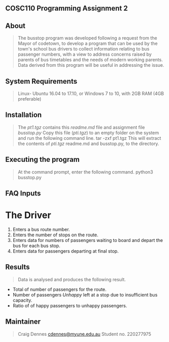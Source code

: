 ## COSC110 Programming Assignment 2

## About
> The busstop program was developed following a request from the Mayor of codetown,
> to develop a program that can be used by the town's school bus drivers to collect information relating
> to bus passenger numbers, with a view to address concerns raised by parents of bus timetables and the
> needs of modern working parents. Data derived from this program will be useful in addressing the issue.


## System Requirements
>  Linux- Ubuntu 16.04 to 17.10, or Windows 7 to 10, with 2GB RAM (4GB preferable)

## Installation
> The *pt1.tgz* contains this *readme.md* file and assignment file *busstop.py*
> Copy this file (*pti.tgz*) to an empty folder on the system and run the following command line.
> tar -zxf pt1.tgz
> This will extract the contents of *pti.tgz* readme.md and busstop.py, to the directory.

## Executing the program
> At the command prompt, enter the following command.
> python3 busstop.py

## FAQ Inputs
# The Driver
1. Enters a bus route number.
2. Enters the number of stops on the route.
3. Enters data for numbers of passengers waiting to board and depart the bus for each bus stop.
4. Enters data for passengers departing at final stop.

## Results
> Data is analysed and produces the following result.
- Total of number of passengers for the route.
- Number of passengers *Unhappy* left at a stop due to insufficient bus capacity.
- Ratio of of happy passengers to unhappy passengers.

## Maintainer
> Craig Dennes
> cdennes@myune.edu.au
> Student no. 220277975
